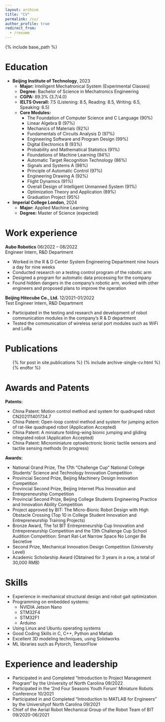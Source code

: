```yaml
---
layout: archive
title: "CV"
permalink: /cv/
author_profile: true
redirect_from:
  - /resume
---
```


{% include base_path %}

Education
======
* **Beijing Institute of Technology**, 2023
  * **Major:** Intelligent Mechatronical System (Experimental Classes)
  * **Degree:** Bachelor of Science in Mechatronics Engineering
  * **CGPA:** 89.3% (3.7/4.0)
  * **IELTS Overall:** 7.5 (Listening: 8.5, Reading: 8.5, Writing: 6.5, Speaking: 6.5)
  * **Core Modules:**
    * The Foundation of Computer Science and C Language (90%)
    * Linear Algebra B (97%)
    * Mechanics of Materials (92%)
    * Fundamentals of Circuits Analysis D (97%)
    * Engineering Software and Program Design (99%)
    * Digital Electronics B (93%)
    * Probability and Mathematical Statistics (91%)
    * Foundations of Machine Learning (94%)
    * Automatic Target Recognition Technology (86%)
    * Signals and Systems A (98%)
    * Principle of Automatic Control (97%)
    * Engineering Drawing A (92%)
    * Flight Dynamics (91%)
    * Overall Design of Intelligent Unmanned System (91%)
    * Optimization Theory and Application (89%)
    * Graduation Project (95%)
* **Imperial College London**, 2024
  * **Major:** Applied Machine Learning
  * **Degree:** Master of Science (expected)

Work experience
======
**Aubo Robotics** 06/2022 – 08/2022  
Engineer Intern, R&D Department
* Worked in the R & D Center System Engineering Department nine hours a day for nine weeks
* Conducted research on a testing control program of the robotic arm
* Designed a program for automatic data processing for the company
* Found hidden dangers in the company’s robotic arm, worked with other engineers and proposed plans to improve the operation

**Beijing Hitecube Co., Ltd.** 12/2021-01/2022  
Test Engineer Intern, R&D Department
* Participated in the testing and research and development of robot communication modules in the company’s R & D department
* Tested the communication of wireless serial port modules such as WiFi and LoRa

Publications
======
  <ul>{% for post in site.publications %}
    {% include archive-single-cv.html %}
  {% endfor %}</ul>
  
Awards and Patents
======
**Patents:**
* China Patent: Motion control method and system for quadruped robot CN202111401734.7
* China Patent: Open-loop control method and system for jumping action of rat-like quadruped robot (Application Accepted)
* China Patent: A miniature folding-wing bionic jumping and gliding integrated robot (Application Accepted)
* China Patent: Microminiature optoelectronic bionic tactile sensors and tactile sensing methods (In progress)

**Awards:**
* National Grand Prize, The 17th “Challenge Cup” National College Students’ Science and Technology Innovation Competition
* Provincial Second Prize, Beijing Machinery Design Innovation Competition
* Provincial Second Prize, Beijing Internet Plus Innovation and Entrepreneurship Competition
* Provincial Second Prize, Beijing College Students Engineering Practice and Innovation Ability Competition
* Project approved by BIT: The Micro-Bionic Robot Design with High Obstacle Crossing (Top 10 in College Student Innovation and Entrepreneurship Training Projects)
* Bronze Award, The 1st BIT Entrepreneurship Cup Innovation and Entrepreneurship Competition and the 13th Challenge Cup School Audition Competition: Smart Rat-Let Narrow Space No Longer Be Secretive
* Second Prize, Mechanical Innovation Design Competition (University Level)
* Academic Scholarship Award (Obtained for 3 years in a row, a total of 30,000 RMB)
  
Skills
======
* Experience in mechanical structural design and robot gait optimization
* Programming on embedded systems:
  * NVIDIA Jetson Nano
  * STM32F4
  * STM32F1
  * Arduino
* Using Linux and Ubuntu operating systems
* Good Coding Skills in C, C++, Python and Matlab
* Excellent 3D modeling techniques, using Solidworks
* ML libraries such as Pytorch, TensorFlow


Experience and leadership
======
* Participated in and Completed “Introduction to Project Management Program” by the University of North Carolina 09/2022
* Participated in the ‘2nd Four Seasons Youth Forum’ Miniature Robots Conference 10/2021
* Participated in and Completed “Introduction to MATLAB for Engineers” by the Universityof North Carolina 09/2021
* Chief of the Aerial Robot Mechanical Group of the Robot Team of BIT 09/2020-06/2021
